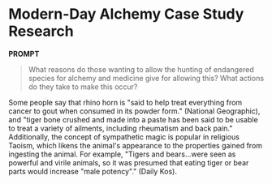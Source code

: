 # Modern-Day Alchemy Case Study Research

**PROMPT**

> What reasons do those wanting to allow the hunting of endangered species for alchemy and medicine give for allowing this? What actions do they take to make this occur? 

Some people say that rhino horn is "said to help treat everything from cancer to gout when consumed in its powder form." (National Geographic), and "tiger bone crushed and made into a paste has been said to be usable to treat a variety of ailments, including rheumatism and back pain." Additionally, the concept of sympathetic magic is popular in religious Taoism, which likens the animal's appearance to the properties gained from ingesting the animal. For example, "Tigers and bears...were seen as powerful and virile animals, so it was presumed that eating tiger or bear parts would increase "male potency"." (Daily Kos). 